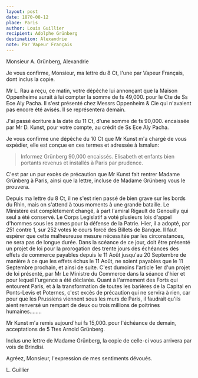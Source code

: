 ```yaml
---
layout: post
date: 1870-08-12
place: Paris
author: Louis Guillier
recipient: Adolphe Grünberg
destination: Alexandrie
note: Par Vapeur Français
---
```


Monsieur A. Grünberg, Alexandrie

Je vous confirme, Monsieur, ma lettre du 8 Ct, l'une par Vapeur Français,
dont inclus la copie.

Mr L. Rau a reçu, ce matin, votre dépêche lui annonçant que la Maison
Oppenheime aurait à lui compter la somme de fs 49,000. pour le Cte de Ss Ece
Aly Pacha. Il s'est présenté chez Messrs Oppenheim & Cie qui n'avaient pas
encore été avisés. Il se représentera demain.

J'ai passé écriture à la date du 11 Ct, d'une somme de fs 90,000. encaissée
par Mr D. Kunst, pour votre compte, au crédit de Ss Ece Aly Pacha.

Je vous confirme une dépêche du 10 Ct que Mr Kunst m'a chargé de vous expédier,
elle est conçue en ces termes et adressée à Ismalun: 

> Informez Grünberg 90,000 encaissés. Elisabeth et
> enfants bien portants revenus et installés à Paris
> par prudence.

C'est par un pur excès de précaution que Mr Kunst fait rentrer Madame Grünberg
à Paris, ainsi que la lettre, incluse de Madame Grünberg vous le prouvera.

Depuis ma lettre du 8 Ct, il ne s'est rien passé de bien grave sur les bords du
Rhin, mais on s'attend à tous moments à une grande bataille. Le Ministère est
complètement changé, à part l'amiral Rigault de Genouilly qui seul a été
conservé. Le Corps Legislatif a voté plusieurs lois d'appel d'hommes sous les
armes pour la défense de la Patrie. Hier, il a adopté, par 251 contre 1, sur
252 votes le cours forcé des Billets de Banque. Il faut espérer que cette
malheureuse mesure nécessitée par les circonstances, ne sera pas de longue
durée. Dans la scéance de ce jour, doit être présenté un projet de loi pour la
prorogation des trente jours des échéances des effets de commerce payables
depuis le 11 Août jusqu'au 20 Septembre de manière à ce que les effets échus le
11 Août, ne soient payables que le 11 Septembre prochain, et ainsi de suite.
C'est dumoins l'article 1er d'un projet de loi présenté, par Mr Le Ministre du
Commerce dans la séance d'hier et pour lequel l'urgence a été déclarée. Quant
à l'armement des Forts qui entourent Paris, et à la transformation de toutes
les barières de la Capital en Ponts-Levis et Poternes, c'est excès de
précaution qui ne servira à rien, car pour que les Prussiens viennent sous les
murs de Paris, il faudrait qu'ils aient renversé un rempart de deux ou trois
millions de poitrines humaines........

Mr Kunst m'a remis aujourd'hui fs 15,000. pour l'échéance de demain,
acceptations de 5 Ttes Arnold Grünberg.

Inclus une lettre de Madame Grünberg, la copie de celle-ci vous arrivera par
vois de Brindisi.

Agréez, Monsieur, l'expression de mes sentiments dévoués.


L. Guillier
